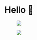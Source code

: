 <h1 align="center" >Hello 👋</h1>

<p align="center" >
    <a href="https://www.codewars.com/users/alwanWicaksono">
        <img src="https://codewars-stats-ignacio-cuadra.vercel.app/?username=alwanWicaksono&theme=halloween" />
    </a>
</p>
<p align="center" >
    <a href="https://leetcode.com/alwanWicaksono">
        <img src="https://leetcard.jacoblin.cool/alwanWicaksono?theme=unicorn&ext=heatmap" />
    </a>
</p>
